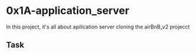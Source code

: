 # 0x1A-application_server
 In this project, it's all about apilication server cloning the airBnB_v2 projecct



## Task 
